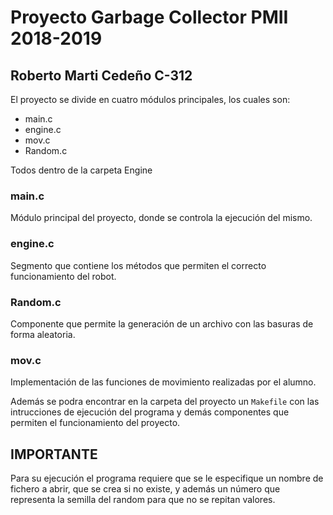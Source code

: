 # **Proyecto Garbage Collector PMII 2018-2019**

## **Roberto Marti Cedeño C-312**

El proyecto se divide en cuatro módulos principales, los cuales son:

* main.c
* engine.c
* mov.c
* Random.c
  
Todos dentro de la carpeta Engine

### **main.c**

Módulo principal del proyecto, donde se controla la ejecución del mismo.

### **engine.c**

Segmento que contiene los métodos que permiten el correcto funcionamiento del robot.

### **Random.c**

Componente que permite la generación de un archivo con las basuras de forma aleatoria.

### **mov.c**

Implementación de las funciones de movimiento realizadas por el alumno.

Además se podra encontrar en la carpeta del proyecto un `Makefile` con las intrucciones de
ejecución del programa y demás componentes que permiten el funcionamiento del proyecto.

## **IMPORTANTE**

Para su ejecución el programa requiere que se le especifique un nombre de fichero a abrir,
que se crea si no existe, y además un número que representa la semilla del random para que
no se repitan valores.